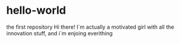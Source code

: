 # hello-world
the first repository
Hi there!
I´m actually a motivated girl with all the innovation stuff, and i´m enjoing everithing
